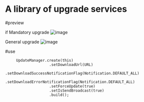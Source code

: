 # A library of upgrade services

#preview

if Mandatory upgrade
![image](https://github.com/dalong982242260/UpdateAppDemo/blob/master/img/update.gif?raw=true)

General upgrade
![image](https://github.com/dalong982242260/UpdateAppDemo/blob/master/img/update2.gif?raw=true)

#use

         UpdateManager.create(this)
                        .setDownloadUrl(URL)
                        .setDownloadSuccessNotificationFlag(Notification.DEFAULT_ALL)
                        .setDownloadErrorNotificationFlag(Notification.DEFAULT_ALL)
                        .setForceUpdate(true)
                        .setIsSendBroadcast(true)
                        .build();



